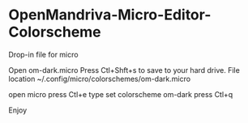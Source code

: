 # OpenMandriva-Micro-Editor-Colorscheme
 Drop-in file for micro

 Open om-dark.micro
 Press Ctl+Shft+s to save to your hard drive.
 File location ~/.config/micro/colorschemes/om-dark.micro
 
 open micro
 press Ctl+e
 type set colorscheme om-dark
 press Ctl+q
 
 Enjoy
